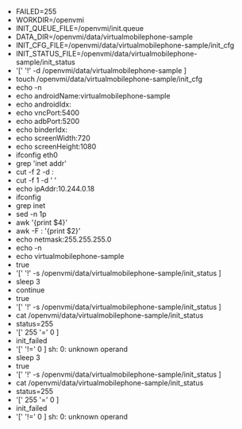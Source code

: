 + FAILED=255
+ WORKDIR=/openvmi
+ INIT_QUEUE_FILE=/openvmi/init.queue
+ DATA_DIR=/openvmi/data/virtualmobilephone-sample
+ INIT_CFG_FILE=/openvmi/data/virtualmobilephone-sample/init_cfg
+ INIT_STATUS_FILE=/openvmi/data/virtualmobilephone-sample/init_status
+ '[' '!' -d /openvmi/data/virtualmobilephone-sample ]
+ touch /openvmi/data/virtualmobilephone-sample/init_cfg
+ echo -n 
+ echo androidName:virtualmobilephone-sample
+ echo androidIdx:
+ echo vncPort:5400
+ echo adbPort:5200
+ echo binderIdx:
+ echo screenWidth:720
+ echo screenHeight:1080
+ ifconfig eth0
+ grep 'inet addr'
+ cut -f 2 -d :
+ cut -f 1 -d ' '
+ echo ipAddr:10.244.0.18
+ ifconfig
+ grep inet
+ sed -n 1p
+ awk '{print $4}'
+ awk -F : '{print $2}'
+ echo netmask:255.255.255.0
+ echo -n 
+ echo virtualmobilephone-sample
+ true
+ '[' '!' -s /openvmi/data/virtualmobilephone-sample/init_status ]
+ sleep 3
+ continue
+ true
+ '[' '!' -s /openvmi/data/virtualmobilephone-sample/init_status ]
+ cat /openvmi/data/virtualmobilephone-sample/init_status
+ status=255
+ '[' 255 '=' 0 ]
+ init_failed
+ '[' '!=' 0 ]
sh: 0: unknown operand
+ sleep 3
+ true
+ '[' '!' -s /openvmi/data/virtualmobilephone-sample/init_status ]
+ cat /openvmi/data/virtualmobilephone-sample/init_status
+ status=255
+ '[' 255 '=' 0 ]
+ init_failed
+ '[' '!=' 0 ]
sh: 0: unknown operand